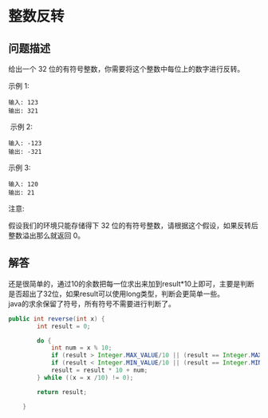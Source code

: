 # 整数反转

## 问题描述

给出一个 32 位的有符号整数，你需要将这个整数中每位上的数字进行反转。

示例 1:

``` text
输入: 123
输出: 321
```

 示例 2:

``` text
输入: -123
输出: -321
```

示例 3:

``` text
输入: 120
输出: 21
```

注意:

假设我们的环境只能存储得下 32 位的有符号整数，请根据这个假设，如果反转后整数溢出那么就返回 0。

## 解答

还是很简单的，通过10的余数把每一位求出来加到result*10上即可，主要是判断是否超出了32位，如果result可以使用long类型，判断会更简单一些。  
java的求余保留了符号，所有符号不需要进行判断了。

``` java
public int reverse(int x) {
        int result = 0;

        do {
            int num = x % 10;
            if (result > Integer.MAX_VALUE/10 || (result == Integer.MAX_VALUE / 10 && num > 7)) return 0;
            if (result < Integer.MIN_VALUE/10 || (result == Integer.MIN_VALUE / 10 && num < -8)) return 0;
            result = result * 10 + num;
        } while ((x = x /10) != 0);

        return result;

    }
```
